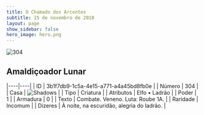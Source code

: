 ```yaml
---
title: O Chamado dos Arcontes
subtitle: 15 de novembro de 2018
layout: page
show_sidebar: false
hero_image: hero.png
---
```


![304](https://cdn.keyforgegame.com/media/card_front/pt/341_304_3QMPPH48XHXJ_pt.png)

## Amaldiçoador Lunar

|----|----|
| ID | 3b1f7db9-1c5a-4e15-a771-a4a45bd8fb0e |
| Número | 304 |
| Casa | ![Shadows](https://archonarcana.com/images/thumb/e/ee/Shadows.png/22px-Shadows.png "Sombras") |
| Tipo | Criatura |
| Atributos | Elfo • Ladrão |
| Poder | 1 |
| Armadura | 0 |
| Texto | Combate. Veneno. Luta: Roube 1A. |
| Raridade | Incomum |
| Dizeres | À noite, na escuridão, alegria do ladrão. |
